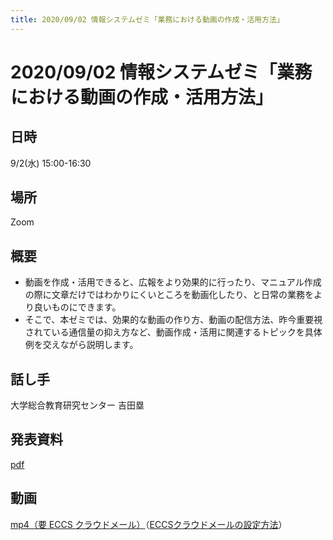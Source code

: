 ```yaml
---
title: 2020/09/02 情報システムゼミ「業務における動画の作成・活用方法」
---
```


# 2020/09/02 情報システムゼミ「業務における動画の作成・活用方法」

## 日時
9/2(水) 15:00-16:30 

## 場所
Zoom

## 概要
* 動画を作成・活用できると、広報をより効果的に行ったり、マニュアル作成の際に文章だけではわかりにくいところを動画化したり、と日常の業務をより良いものにできます。
* そこで、本ゼミでは、効果的な動画の作り方、動画の配信方法、昨今重要視されている通信量の抑え方など、動画作成・活用に関連するトピックを具体例を交えながら説明します。

## 話し手
大学総合教育研究センター 吉田塁

## 発表資料
[pdf](slides.pdf)

## 動画
[mp4（要 ECCS クラウドメール）](https://drive.google.com/file/d/1BS0DUilel4zikhvHbIR2mMCTZ_vKBry_/view?usp=sharing)</a>（<a href="https://hwb.ecc.u-tokyo.ac.jp/wp/literacy/email/initialize/" target="_blank">ECCSクラウドメールの設定方法</a>）  
